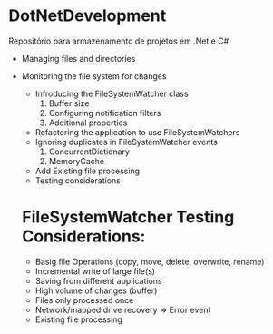 # DotNetDevelopment
Repositório para armazenamento de projetos em .Net e C#

 * Managing files and directories
 * Monitoring the file system for changes
    - Infroducing the FileSystemWatcher class
       1. Buffer size
       2. Configuring notification filters
       3. Additional properties 
     - Refactoring the application to use FileSystemWatchers
     - Ignoring duplicates in FileSystemWatcher events
       1. ConcurrentDictionary
       2. MemoryCache
     - Add Existing file processing 
     - Testing considerations

    # FileSystemWatcher Testing Considerations:
     - Basig file Operations (copy, move, delete, overwrite, rename)
     - Incremental write of large file(s)
     - Saving from different applications
     - High volume of changes (buffer)
     - Files only processed once
     - Network/mapped drive recovery => Error event
     - Existing file processing
